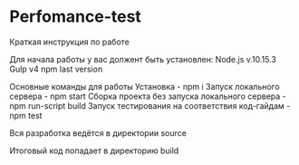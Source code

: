 # Perfomance-test

Краткая инструкция по работе

Для начала работы у вас должент быть установлен:
Node.js v.10.15.3
Gulp v4
npm last version

Основные команды для работы
Установка - npm i
Запуск локального сервера - npm start
Сборка проекта без запуска локального сервера - npm run-script build
Запуск тестирования на соответствия код-гайдам - npm test

Вся разработка ведётся в директории source

Итоговый код попадает в директорию build
